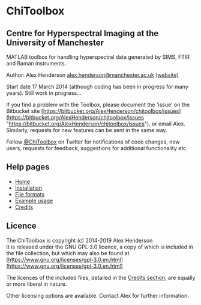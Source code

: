 # ChiToolbox #

## Centre for Hyperspectral Imaging at the University of Manchester ##


MATLAB toolbox for handling hyperspectral data generated by SIMS, FTIR and Raman instruments.

Author: Alex Henderson <alex.henderson@manchester.ac.uk> [(website)](http://alexhenderson.info/)

Start date 17 March 2014 (although coding has been in progress for many years). Still work in progress...

If you find a problem with the Toolbox, please document the 'issue' on the Bitbucket site [https://bitbucket.org/AlexHenderson/chitoolbox/issues](https://bitbucket.org/AlexHenderson/chitoolbox/issues "https://bitbucket.org/AlexHenderson/chitoolbox/issues"), or email Alex. Similarly, requests for new features can be sent in the same way. 

Follow [@ChiToolbox](https://twitter.com/ChiToolbox) on Twitter for notifications of code changes, new users, requests for feedback, suggestions for additional functionality etc. 

## Help pages

- [Home](https://bitbucket.org/AlexHenderson/chitoolbox/wiki/Home)
- [Installation](https://bitbucket.org/AlexHenderson/chitoolbox/wiki/Installation)
- [File formats](https://bitbucket.org/AlexHenderson/chitoolbox/wiki/File-formats)
- [Example usage](https://bitbucket.org/AlexHenderson/chitoolbox/wiki/Examples)
- [Credits](https://bitbucket.org/AlexHenderson/chitoolbox/wiki/Credits)

## Licence
The ChiToolbox is copyright (c) 2014-2019 Alex Henderson   
It is released under the GNU GPL 3.0 licence, a copy of which is included in the file collection, but which may also be found at [https://www.gnu.org/licenses/gpl-3.0.en.html](https://www.gnu.org/licenses/gpl-3.0.en.html)

The licences of the included files, detailed in the [Credits section](Credits.md), are equally or more liberal in nature.  

Other licensing options are available. Contact Alex for further information. 
 
